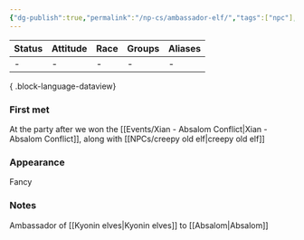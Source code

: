 ```yaml
---
{"dg-publish":true,"permalink":"/np-cs/ambassador-elf/","tags":["npc"],"dgShowBacklinks":true,"dgShowLocalGraph":true,"noteIcon":"npc","created":"2023-12-29T23:26:13.713+01:00","updated":"2024-01-18T10:46:02.700+01:00"}
---
```


| Status | Attitude | Race | Groups | Aliases |
| ------ | -------- | ---- | ------ | ------- |
| \-     | \-       | \-   | \-     | \-      |

{ .block-language-dataview}
### First met
At the party after we won the [[Events/Xian - Absalom Conflict\|Xian - Absalom Conflict]], along with [[NPCs/creepy old elf\|creepy old elf]]
### Appearance
Fancy
### Notes
Ambassador of [[Kyonin elves\|Kyonin elves]] to [[Absalom\|Absalom]]